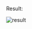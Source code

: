 Result:

![result](https://user-images.githubusercontent.com/38757664/196730930-1de9c0d2-083c-44b6-986e-498195dc5db5.png)
